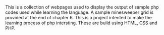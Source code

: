 This is a collection of webpages used to display the output of sample php codes used while learning the language.
A sample minesweeper grid is provided at the end of chapter 6. 
This is a project intented to make the learning process of php intersting. 
These are build using HTML, CSS and PHP.
